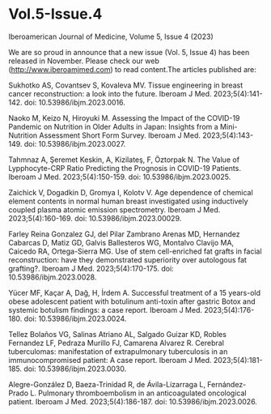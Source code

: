 # Vol.5-Issue.4
Iberoamerican Journal of Medicine, Volume 5, Issue 4 (2023)

We are so proud in announce that a new issue (Vol. 5, Issue 4) has been released in November. Please check our web (http://www.iberoamjmed.com) to read content.The articles published are:

Sukhotko AS, Covantsev S, Kovaleva MV. Tissue engineering in breast cancer reconstruction: a look into the future. Iberoam J Med. 2023;5(4):141-142. doi: 10.53986/ibjm.2023.0016.

Naoko M, Keizo N, Hiroyuki M. Assessing the Impact of the COVID-19 Pandemic on Nutrition in Older Adults in Japan: Insights from a Mini-Nutrition Assessment Short Form Survey. Iberoam J Med. 2023;5(4):143-149. doi: 10.53986/ibjm.2023.0027.

Tahmnaz A, Şeremet Keskin, A, Kizilateş, F, Öztorpak N. The Value of Lypphocyte-CRP Ratio Predicting the Prognosis in COVID-19 Patients. Iberoam J Med. 2023;5(4):150-159. doi: 10.53986/ibjm.2023.0025.

Zaichick V, Dogadkin D, Gromya I, Kolotv V. Age dependence of chemical element contents in normal human breast investigated using inductively coupled plasma atomic emission spectrometry. Iberoam J Med. 2023;5(4):160-169. doi: 10.53986/ibjm.2023.00029.

Farley Reina Gonzalez GJ, del Pilar Zambrano Arenas MD, Hernandez Cabarcas D, Matiz GD, Galvis Ballesteros WG, Montalvo Clavijo MA, Caicedo RA, Ortega-Sierra MG. Use of stem cell-enriched fat grafts in facial reconstruction: have they demonstrated superiority over autologous fat grafting?. Iberoam J Med. 2023;5(4):170-175. doi: 10.53986/ibjm.2023.0028.

Yücer MF, Kaçar A, Dağ, H, İrdem A. Successful treatment of a 15 years-old obese adolescent patient with botulinum anti-toxin after gastric Botox and systemic botulism findings: a case report. Iberoam J Med. 2023;5(4):176-180. doi: 10.53986/ibjm.2023.0024.

Tellez Bolaños VG, Salinas Atriano AL, Salgado Guizar KD, Robles Fernandez LF, Pedraza Murillo FJ, Camarena Alvarez R. Cerebral tuberculomas: manifestation of extrapulmonary tuberculosis in an immunocompromised patient: A case report. Iberoam J Med. 2023;5(4):181-185. doi: 10.53986/ibjm.2023.0030.

Alegre-González D, Baeza-Trinidad R, de Ávila-Lizarraga L, Fernández-Prado L. Pulmonary thromboembolism in an anticoagulated oncological patient. Iberoam J Med. 2023;5(4):186-187. doi: 10.53986/ibjm.2023.0026.
